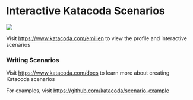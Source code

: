 # Interactive Katacoda Scenarios

[![](http://shields.katacoda.com/katacoda/emilien/count.svg)](https://www.katacoda.com/emilien "Get your profile on Katacoda.com")

Visit https://www.katacoda.com/emilien to view the profile and interactive scenarios

### Writing Scenarios
Visit https://www.katacoda.com/docs to learn more about creating Katacoda scenarios

For examples, visit https://github.com/katacoda/scenario-example
